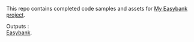 This repo contains completed code samples and assets for <a href='https://github.com/abdellahslimani/easybank-project-short'>My Easybank project</a>.

Outputs :<br>
<a href='https://easybank-project-phi.vercel.app/' target="_blank">Easybank</a>.<br>
